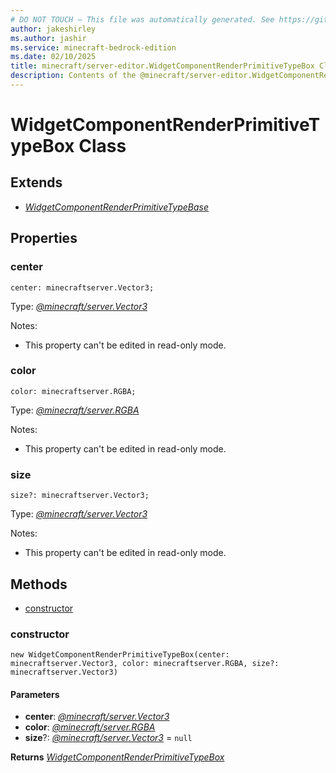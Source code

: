```yaml
---
# DO NOT TOUCH — This file was automatically generated. See https://github.com/mojang/minecraftapidocsgenerator to modify descriptions, examples, etc.
author: jakeshirley
ms.author: jashir
ms.service: minecraft-bedrock-edition
ms.date: 02/10/2025
title: minecraft/server-editor.WidgetComponentRenderPrimitiveTypeBox Class
description: Contents of the @minecraft/server-editor.WidgetComponentRenderPrimitiveTypeBox class.
---
```

# WidgetComponentRenderPrimitiveTypeBox Class

## Extends
- [*WidgetComponentRenderPrimitiveTypeBase*](WidgetComponentRenderPrimitiveTypeBase.md)

## Properties

### **center**
`center: minecraftserver.Vector3;`

Type: [*@minecraft/server.Vector3*](../../../scriptapi/minecraft/server/Vector3.md)

Notes:
  - This property can't be edited in read-only mode.

### **color**
`color: minecraftserver.RGBA;`

Type: [*@minecraft/server.RGBA*](../../../scriptapi/minecraft/server/RGBA.md)

Notes:
  - This property can't be edited in read-only mode.

### **size**
`size?: minecraftserver.Vector3;`

Type: [*@minecraft/server.Vector3*](../../../scriptapi/minecraft/server/Vector3.md)

Notes:
  - This property can't be edited in read-only mode.

## Methods
- [constructor](#constructor)

### **constructor**
`
new WidgetComponentRenderPrimitiveTypeBox(center: minecraftserver.Vector3, color: minecraftserver.RGBA, size?: minecraftserver.Vector3)
`

#### **Parameters**
- **center**: [*@minecraft/server.Vector3*](../../../scriptapi/minecraft/server/Vector3.md)
- **color**: [*@minecraft/server.RGBA*](../../../scriptapi/minecraft/server/RGBA.md)
- **size**?: [*@minecraft/server.Vector3*](../../../scriptapi/minecraft/server/Vector3.md) = `null`

**Returns** [*WidgetComponentRenderPrimitiveTypeBox*](WidgetComponentRenderPrimitiveTypeBox.md)
